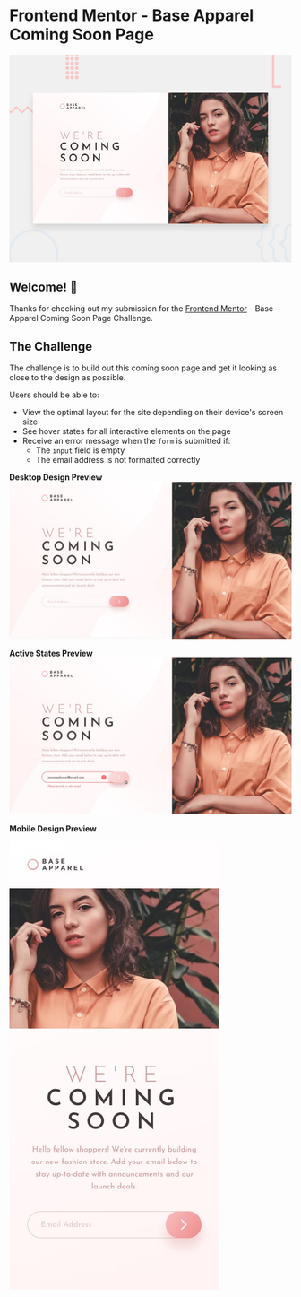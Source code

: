# Frontend Mentor - Base Apparel Coming Soon Page

![Design preview for the Base Apparel coming soon page coding challenge](/design/desktop-preview.jpg)

## Welcome! 👋

Thanks for checking out my submission for the [Frontend Mentor](https://www.frontendmentor.io) - Base Apparel Coming Soon Page Challenge.

## The Challenge

The challenge is to build out this coming soon page and get it looking as close to the design as possible.

Users should be able to:

- View the optimal layout for the site depending on their device's screen size
- See hover states for all interactive elements on the page
- Receive an error message when the `form` is submitted if:
  - The `input` field is empty
  - The email address is not formatted correctly

**Desktop Design Preview**
![Desktop design preview](/design/desktop-design.jpg)

**Active States Preview**
![Active States preview](/design/active-states.jpg)

**Mobile Design Preview**


![Mobile design preview](/design/mobile-design.jpg)